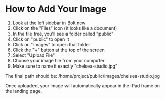 # How to Add Your Image

1. Look at the left sidebar in Bolt.new
2. Click on the "Files" icon (it looks like a document)
3. In the file tree, you'll see a folder called "public"
4. Click on "public" to open it
5. Click on "images" to open that folder
6. Click the "+" button at the top of the screen
7. Select "Upload File"
8. Choose your image file from your computer
9. Make sure to name it exactly "chelsea-studio.jpg"

The final path should be:
/home/project/public/images/chelsea-studio.jpg

Once uploaded, your image will automatically appear in the iPad frame on the landing page.
